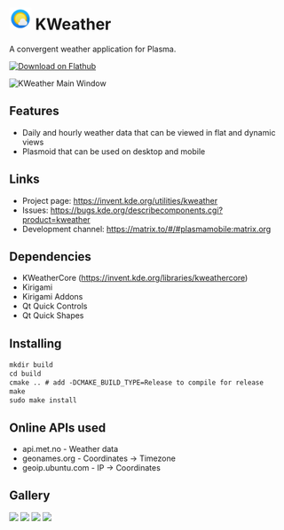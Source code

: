 <!--
- Copyright 2020 Han Young <hanyoung@protonmail.com>
- Copyright 2020-2021 Devin Lin <devin@kde.org>
- SPDX-License-Identifier: GPL-2.0-or-later
-->

# <img src="org.kde.kweather.svg" width="40"/> KWeather

A convergent weather application for Plasma.

<a href='https://flathub.org/apps/details/org.kde.kweather'><img width='190px' alt='Download on Flathub' src='https://flathub.org/assets/badges/flathub-badge-i-en.png'/></a>

![KWeather Main Window](https://cdn.kde.org/screenshots/kweather/kweather-desktop-dynamic.png)

## Features
* Daily and hourly weather data that can be viewed in flat and dynamic views
* Plasmoid that can be used on desktop and mobile

## Links
* Project page: https://invent.kde.org/utilities/kweather
* Issues: https://bugs.kde.org/describecomponents.cgi?product=kweather
* Development channel: https://matrix.to/#/#plasmamobile:matrix.org

## Dependencies
* KWeatherCore (https://invent.kde.org/libraries/kweathercore)
* Kirigami
* Kirigami Addons
* Qt Quick Controls
* Qt Quick Shapes

## Installing
```
mkdir build
cd build
cmake .. # add -DCMAKE_BUILD_TYPE=Release to compile for release
make
sudo make install
```

## Online APIs used
* api.met.no - Weather data
* geonames.org - Coordinates -> Timezone
* geoip.ubuntu.com - IP -> Coordinates

## Gallery

<img src="https://cdn.kde.org/screenshots/kweather/kweather-mobile-dynamic.png" width="200px">
<img src="https://cdn.kde.org/screenshots/kweather/kweather-mobile-dynamic2.png" width="200px">
<img src="https://cdn.kde.org/screenshots/kweather/kweather-mobile-flat.png" width="200px">
<img src="https://cdn.kde.org/screenshots/kweather/kweather-desktop-dynamic.png" width="500px">
